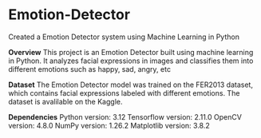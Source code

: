 # Emotion-Detector
Created a Emotion Detector system using Machine Learning in Python

**Overview**
This project is an Emotion Detector built using machine learning in Python. It analyzes facial expressions in images and classifies them into different emotions such as happy, sad, angry, etc

**Dataset**
The Emotion Detector model was trained on the FER2013 dataset, which contains facial expressions labeled with different emotions. The dataset is avalilable on the Kaggle.

**Dependencies**
Python version: 3.12
Tensorflow version: 2.11.0
OpenCV version: 4.8.0
NumPy version: 1.26.2
Matplotlib version: 3.8.2
